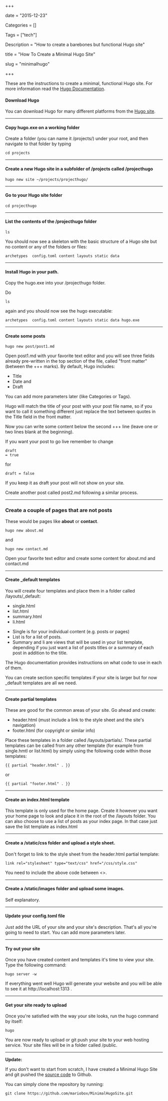 +++

date = "2015-12-23"

Categories = []

Tags = ["tech"]

Description = "How to create a barebones but functional Hugo site"

title = "How To Create a Minimal Hugo Site"

slug = "minimalhugo"

+++


These are the instructions to create a minimal, functional Hugo site. For more information read the [Hugo Documentation](http://gohugo.io/overview/introduction/).

#### Download Hugo 

You can download Hugo for many different platforms from the [Hugo site](http://gohugo.io).

-----

#### Copy hugo.exe on a working folder

Create a folder (you can name it /projects/) under your root, and then navigate to that folder by typing

<pre><code>cd projects</code></pre>

-----

#### Create a new Hugo site in a subfolder of /projects called /projecthugo

<pre><code>hugo new site ~/projects/projecthugo/</code></pre>

-----

#### Go to your Hugo site folder

<pre><code>cd projecthugo</code></pre>

-----

#### List the contents of the /projecthugo folder

<pre><code>ls</code></pre>

You should now see a skeleton with the basic structure of a Hugo site but no content or any of the folders or files:

<pre><code>archetypes  config.toml content layouts static data</code></pre>

-----

#### Install Hugo in your path.

Copy the hugo.exe into your /projecthugo folder.

Do <pre><code>ls</code></pre> 

again and you should now see the hugo executable:

<pre><code>archetypes  config.toml content layouts static data hugo.exe</code></pre>

-----

#### Create some posts

<pre><code>hugo new post/post1.md</code></pre>

Open post1.md with your favorite text editor and you will see three fields already pre-written in the top section of the file, called "front matter" (between the +++ marks). By default, Hugo includes:

* Title
* Date and 
* Draft 

You can add more parameters later (like Categories or Tags).

Hugo will match the title of your post with your post file name, so if you want to call it something different just replace the text between quotes in the Title field in the front matter.

Now you can write some content below the second +++ line (leave one or two lines blank at the beginning).

If you want your post to go live remember to change <pre><code>draft = true</pre></code> for <pre><code>draft = false</code></pre>

If you keep it as draft your post will not show on your site.

Create another post called post2.md following a similar process.

-----

### Create a couple of pages that are not posts

These would be pages like **about** or **contact**.

<pre><code>hugo new about.md</code></pre>

and

<pre><code>hugo new contact.md</code></pre>

Open your favorite text editor and create some content for about.md and contact.md

-----

#### Create _default templates

You will create four templates and place them in a folder called /layouts/_default:

- single.html
- list.html
- summary.html
- li.html

* Single is for your individual content (e.g. posts or pages)
* List is for a list of posts.
* Summary and li are views that will be used in your list template, depending if you just want a list of posts titles or a summary of each post in addition to the title.

The Hugo documentation provides instructions on what code to use in each of them.

You can create section specific templates if your site is larger but for now _default templates are all we need.

-----

#### Create partial templates

These are good for the common areas of your site. Go ahead and create:

* header.html (must include a link to the style sheet and the site's navigation)
* footer.html (for copyright or similar info)

Place these templates in a folder called /layouts/partials/. These partial templates can be called from any other template (for example from single.hmtl or list.html) by simply using the following code within those templates:

<pre><code>{{ partial "header.html" . }}</code></pre>

or 

<pre><code>{{ partial "footer.html" . }}</code></pre>

-----

#### Create an index.html template

This template is only used for the home page. Create it however you want your home page to look and place it in the root of the /layouts folder.  You can also choose to use a list of posts as your index page. In that case just save the list template as index.html

-----

#### Create a /static/css folder and upload a style sheet.

Don't forget to link to the style sheet from the header.html partial template:

<pre><code>link rel="stylesheet" type="text/css" href="/css/style.css"</code></pre>

You need to include the above code between <>.

-----

#### Create a /static/images folder and upload some images.

Self explanatory.

-----

#### Update your config.toml file

Just add the URL of your site and your site's description. That's all you're going to need to start. You can add more parameters later.

-----

#### Try out your site

Once you have created content and templates it's time to view your site. Type the following command:

<pre><code>hugo server -w</code></pre>

If everything went well Hugo will generate your website and you will be able to see it at http://localhost:1313 . 

-----

#### Get your site ready to upload

Once you're satisfied with the way your site looks, run the hugo command by itself:

<pre><code>hugo</code></pre>

You are now ready to upload or git push your site to your web hosting service. Your site files will be in a folder called /public.

-----

**Update:**

If you don't want to start from scratch, I have created a Minimal Hugo Site and git pushed the [source code](https://github.com/mariobox/MinimalHugoSite) to Github. 

You can simply clone the repository by running:

<pre><code>git clone https://github.com/mariobox/MinimalHugoSite.git</code></pre>





